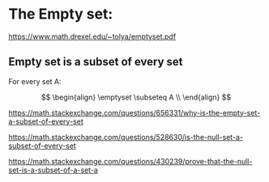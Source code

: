 # The Empty set:

https://www.math.drexel.edu/~tolya/emptyset.pdf

## Empty set is a subset of every set

For every set A:

$$
\begin{align}
\emptyset \subseteq A  \\ 
\end{align}
$$ 


https://math.stackexchange.com/questions/656331/why-is-the-empty-set-a-subset-of-every-set

https://math.stackexchange.com/questions/528630/is-the-null-set-a-subset-of-every-set

https://math.stackexchange.com/questions/430239/prove-that-the-null-set-is-a-subset-of-a-set-a


